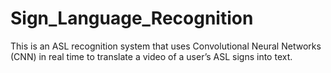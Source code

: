 # Sign_Language_Recognition
This is an ASL recognition system that uses Convolutional Neural Networks (CNN) in real time to translate a video of a user’s ASL signs into text. 
